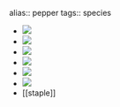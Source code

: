 alias:: pepper
tags:: species

- ![](https://peach-geographical-bat-397.mypinata.cloud/ipfs/QmbDu6WE4VYoSZGfTN7vkvDVpwy7t6uoQLD2uNamj7wv7k)
- ![](https://peach-geographical-bat-397.mypinata.cloud/ipfs/QmPT7g4XAMTqXh3mSUhYVAe6JcR5jUrG3X36ETBqAVMJqz)
- ![](https://peach-geographical-bat-397.mypinata.cloud/ipfs/QmS97AedXGKv3g8G1QpbvhCf6Y1fbXmdz4cC6S1bRXKPqk)
- ![](https://peach-geographical-bat-397.mypinata.cloud/ipfs/QmUw1ctxCdLLBZrgMjAGtQXugiQHGDL5CDSb82wUV6HRjQ)
- ![](https://peach-geographical-bat-397.mypinata.cloud/ipfs/QmabDJYFd3i45rSaJGaSKfETPYdvtRwcgtTkYtZsUNPSX1)
- ![](https://peach-geographical-bat-397.mypinata.cloud/ipfs/QmcnvLWtwRFZ8j8TA6ku7e8bUtguec78k9ksd2KaBNnmRh)
- [[staple]]